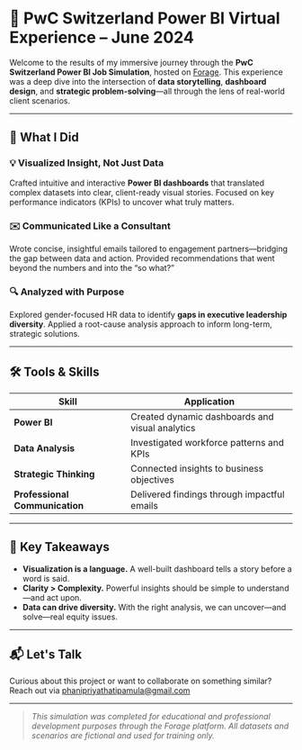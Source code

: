 # 🚀 PwC Switzerland Power BI Virtual Experience – June 2024

Welcome to the results of my immersive journey through the **PwC Switzerland Power BI Job Simulation**, hosted on [Forage](https://www.theforage.com/). This experience was a deep dive into the intersection of **data storytelling**, **dashboard design**, and **strategic problem-solving**—all through the lens of real-world client scenarios.

---

## 🧠 What I Did

### 💡 **Visualized Insight, Not Just Data**
Crafted intuitive and interactive **Power BI dashboards** that translated complex datasets into clear, client-ready visual stories. Focused on key performance indicators (KPIs) to uncover what truly matters.

### ✉️ **Communicated Like a Consultant**
Wrote concise, insightful emails tailored to engagement partners—bridging the gap between data and action. Provided recommendations that went beyond the numbers and into the “so what?”

### 🔍 **Analyzed with Purpose**
Explored gender-focused HR data to identify **gaps in executive leadership diversity**. Applied a root-cause analysis approach to inform long-term, strategic solutions.

---

## 🛠️ Tools & Skills

| Skill | Application |
|-------|-------------|
| **Power BI** | Created dynamic dashboards and visual analytics |
| **Data Analysis** | Investigated workforce patterns and KPIs |
| **Strategic Thinking** | Connected insights to business objectives |
| **Professional Communication** | Delivered findings through impactful emails |

---

## 🔑 Key Takeaways

- **Visualization is a language.** A well-built dashboard tells a story before a word is said.
- **Clarity > Complexity.** Powerful insights should be simple to understand—and act upon.
- **Data can drive diversity.** With the right analysis, we can uncover—and solve—real equity issues.

---

## 📬 Let's Talk

Curious about this project or want to collaborate on something similar?  
Reach out via phanipriyathatipamula@gmail.com

---

> _This simulation was completed for educational and professional development purposes through the Forage platform. All datasets and scenarios are fictional and used for training only._

